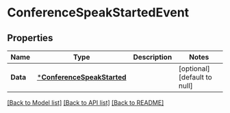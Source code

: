 # ConferenceSpeakStartedEvent

## Properties
Name | Type | Description | Notes
------------ | ------------- | ------------- | -------------
**Data** | [***ConferenceSpeakStarted**](ConferenceSpeakStarted.md) |  | [optional] [default to null]

[[Back to Model list]](../README.md#documentation-for-models) [[Back to API list]](../README.md#documentation-for-api-endpoints) [[Back to README]](../README.md)

